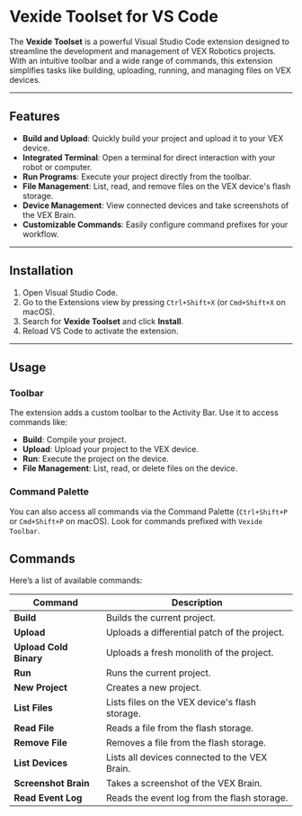 # Vexide Toolset for VS Code

The **Vexide Toolset** is a powerful Visual Studio Code extension designed to streamline the development and management of VEX Robotics projects. With an intuitive toolbar and a wide range of commands, this extension simplifies tasks like building, uploading, running, and managing files on VEX devices.

---

## Features

- **Build and Upload**: Quickly build your project and upload it to your VEX device.
- **Integrated Terminal**: Open a terminal for direct interaction with your robot or computer.
- **Run Programs**: Execute your project directly from the toolbar.
- **File Management**: List, read, and remove files on the VEX device's flash storage.
- **Device Management**: View connected devices and take screenshots of the VEX Brain.
- **Customizable Commands**: Easily configure command prefixes for your workflow.

---

## Installation

1. Open Visual Studio Code.
2. Go to the Extensions view by pressing `Ctrl+Shift+X` (or `Cmd+Shift+X` on macOS).
3. Search for **Vexide Toolset** and click **Install**.
4. Reload VS Code to activate the extension.

---

## Usage

### Toolbar
The extension adds a custom toolbar to the Activity Bar. Use it to access commands like:
- **Build**: Compile your project.
- **Upload**: Upload your project to the VEX device.
- **Run**: Execute the project on the device.
- **File Management**: List, read, or delete files on the device.

### Command Palette
You can also access all commands via the Command Palette (`Ctrl+Shift+P` or `Cmd+Shift+P` on macOS). Look for commands prefixed with `Vexide Toolbar`.

## Commands

Here’s a list of available commands:

| Command                  | Description                                      |
|--------------------------|--------------------------------------------------|
| **Build**                | Builds the current project.                      |
| **Upload**               | Uploads a differential patch of the project.     |
| **Upload Cold Binary**   | Uploads a fresh monolith of the project.         |
| **Run**                  | Runs the current project.                        |
| **New Project**          | Creates a new project.                           |
| **List Files**           | Lists files on the VEX device's flash storage.   |
| **Read File**            | Reads a file from the flash storage.             |
| **Remove File**          | Removes a file from the flash storage.           |
| **List Devices**         | Lists all devices connected to the VEX Brain.    |
| **Screenshot Brain**     | Takes a screenshot of the VEX Brain.             |
| **Read Event Log**       | Reads the event log from the flash storage.      |
